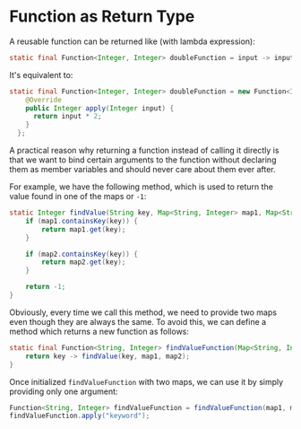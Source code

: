 # Function as Return Type

A reusable function can be returned like (with lambda expression):

```java
static final Function<Integer, Integer> doubleFunction = input -> input * 2;
```

It's equivalent to:

```java
static final Function<Integer, Integer> doubleFunction = new Function<Integer, Integer>() {
    @Override
    public Integer apply(Integer input) {
      return input * 2;
    }
  };
```

A practical reason why returning a function instead of calling it directly is that we want to bind certain arguments to the function without declaring them as member variables and should never care about them ever after. 

For example, we have the following method, which is used to return the value found in one of the maps or `-1`:

```java
static Integer findValue(String key, Map<String, Integer> map1, Map<String, Integer> map2) {
    if (map1.containsKey(key)) {
        return map1.get(key);
    }

    if (map2.containsKey(key)) {
        return map2.get(key);
    }

    return -1;
}
```

Obviously, every time we call this method, we need to provide two maps even though they are always the same. To avoid this, we can define a method which returns a new function as follows:

```java
static final Function<String, Integer> findValueFunction(Map<String, Integer> map1, Map<String, Integer> map2) {
    return key -> findValue(key, map1, map2);
}
```

Once initialized `findValueFunction` with two maps, we can use it by simply providing only one argument:


```java
Function<String, Integer> findValueFunction = findValueFunction(map1, map2);
findValueFunction.apply("keyword");
```
